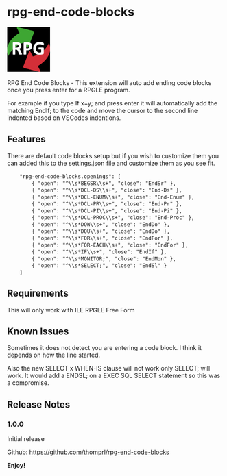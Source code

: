 # rpg-end-code-blocks
![RPG End Code Blocks](https://github.com/thomprl/rpg-end-code-blocks/blob/release/images/begend.png?raw=true)

RPG End Code Blocks - This extension will auto add ending code blocks once you press enter for a RPGLE program.  

For example if you type If x=y; and press enter it will automatically add the matching EndIf; to the code and 
move the cursor to the second line indented based on VSCodes indentions. 

## Features

There are default code blocks setup but if you wish to customize them you can added this to the settings.json file and customize them as you see fit.

```
    "rpg-end-code-blocks.openings": [
        { "open": "^\\s*BEGSR\\s+", "close": "EndSr" },
        { "open": "^\\s*DCL-DS\\s+", "close": "End-Ds" },
        { "open": "^\\s*DCL-ENUM\\s+", "close": "End-Enum" },        
        { "open": "^\\s*DCL-PR\\s+", "close": "End-Pr" },
        { "open": "^\\s*DCL-PI\\s+", "close": "End-Pi" },
        { "open": "^\\s*DCL-PROC\\s+", "close": "End-Proc" },
        { "open": "^\\s*DOW\\s+", "close": "EndDo" },
        { "open": "^\\s*DOU\\s+", "close": "EndDo" },
        { "open": "^\\s*FOR\\s+", "close": "EndFor" },
        { "open": "^\\s*FOR-EACH\\s+", "close": "EndFor" },
        { "open": "^\\s*IF\\s+", "close": "EndIf" },
        { "open": "^\\s*MONITOR;", "close": "EndMon" },
        { "open": "^\\s*SELECT;", "close": "EndSl" }
    ]
```

## Requirements
This will only work with ILE RPGLE Free Form 


## Known Issues
Sometimes it does not detect you are entering a code block.  I think it depends on how the line started.

Also the new SELECT x WHEN-IS clause will not work only SELECT; will work.  It would add a ENDSL; on a EXEC SQL SELECT statement so this was a compromise.
## Release Notes

### 1.0.0
Initial release

Github: https://github.com/thomprl/rpg-end-code-blocks

**Enjoy!**
